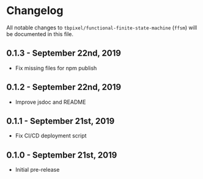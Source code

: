 # Changelog

All notable changes to `tbpixel/functional-finite-state-machine` (`ffsm`) will be documented in this file.

## 0.1.3 - September 22nd, 2019

- Fix missing files for npm publish

## 0.1.2 - September 22nd, 2019

- Improve jsdoc and README

## 0.1.1 - September 21st, 2019

- Fix CI/CD deployment script

## 0.1.0 - September 21st, 2019

- Initial pre-release
